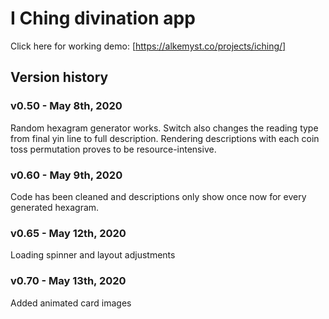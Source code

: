 # I Ching divination app

Click here for working demo: [https://alkemyst.co/projects/iching/]

## Version history

### v0.50 - May 8th, 2020

Random hexagram generator works. Switch also changes the reading type from final yin line to full description. Rendering descriptions with each coin toss permutation proves to be resource-intensive.

### v0.60 - May 9th, 2020

Code has been cleaned and descriptions only show once now for every generated hexagram.

### v0.65 - May 12th, 2020

Loading spinner and layout adjustments

### v0.70 - May 13th, 2020

Added animated card images
